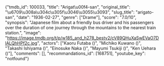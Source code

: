 {"tmdb_id": 100033, "title": "Arigat\u00f4-san", "original_title": "\u6709\u308a\u304c\u305f\u3046\u3055\u3093", "slug_title": "arigato-san", "date": "1936-02-27", "genre": ["Drame"], "score": "7.0/10", "synopsis": "Japanese film about a friendly bus driver and his passengers over the duration of one journey through the mountains to the nearest train station.", "image": "https://image.tmdb.org/t/p/w185_and_h278_bestv2/cV89QHuXaSwEVaO7DlALQhHPf2c.jpg", "actors": ["Kaoru Futaba ()", "Michiko Kuwano ()", "Takashi Ishiyama ()", "Einosuke Naka ()", "Mayumi Tsukiji ()", "Ken Uehara ()"], "comments": [], "recommandations_id": [168751], "youtube_key": "notfound"}